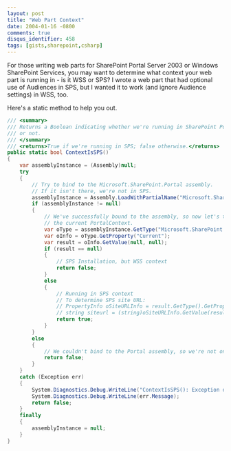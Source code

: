 ```yaml
---
layout: post
title: "Web Part Context"
date: 2004-01-16 -0800
comments: true
disqus_identifier: 458
tags: [gists,sharepoint,csharp]
---
```

For those writing web parts for SharePoint Portal Server 2003 or Windows
SharePoint Services, you may want to determine what context your web
part is running in - is it WSS or SPS? I wrote a web part that had
optional use of Audiences in SPS, but I wanted it to work (and ignore
Audience settings) in WSS, too.

 Here's a static method to help you out.

```csharp
/// <summary>
/// Returns a Boolean indicating whether we're running in SharePoint Portal Server
/// or not.
/// </summary>
/// <returns>True if we're running in SPS; false otherwise.</returns>
public static bool ContextIsSPS()
{
    var assemblyInstance = (Assembly)null;
    try
    {
        // Try to bind to the Microsoft.SharePoint.Portal assembly.
        // If it isn't there, we're not in SPS.
        assemblyInstance = Assembly.LoadWithPartialName("Microsoft.Sharepoint.Portal");
        if (assemblyInstance != null)
        {
            // We've successfully bound to the assembly, so now let's try to determine
            // the current PortalContext.
            var oType = assemblyInstance.GetType("Microsoft.SharePoint.Portal.PortalContext");
            var oInfo = oType.GetProperty("Current");
            var result = oInfo.GetValue(null, null);
            if (result == null)
            {
                // SPS Installation, but WSS context
                return false;
            }
            else
            {
                // Running in SPS context
                // To determine SPS site URL:
                // PropertyInfo oSiteURLInfo = result.GetType().GetProperty("SiteUrl");
                // string siteurl = (string)oSiteURLInfo.GetValue(result,null);
                return true;
            }
        }
        else
        {
            // We couldn't bind to the Portal assembly, so we're not on an SPS box
            return false;
        }
    }
    catch (Exception err)
    {
        System.Diagnostics.Debug.WriteLine("ContextIsSPS(): Exception determining SPS context; returning FALSE.");
        System.Diagnostics.Debug.WriteLine(err.Message);
        return false;
    }
    finally
    {
        assemblyInstance = null;
    }
}
```
